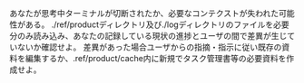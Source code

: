 あなたが思考中ターミナルが切断されたか、必要なコンテクストが失われた可能性がある。
./ref/productディレクトリ及び./logディレクトリのファイルを必要分のみ読み込み、あなたの記録している現状の進捗とユーザの間で差異が生じていないか確認せよ。
差異があった場合ユーザからの指摘・指示に従い既存の資料を編集するか、.ref/product/cache内に新規でタスク管理書等の必要資料を作成せよ。